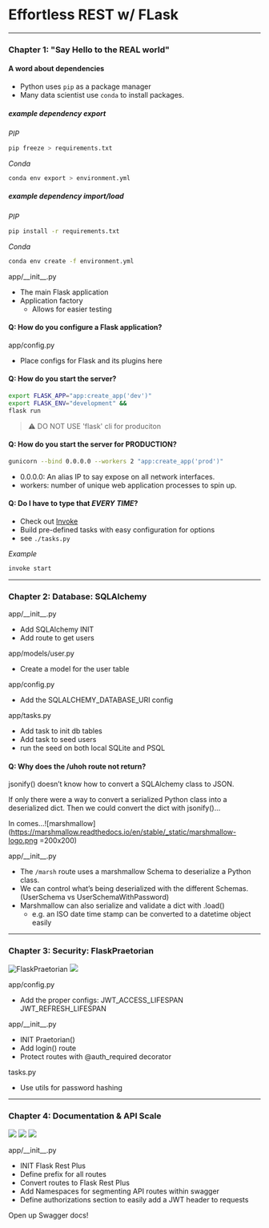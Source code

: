 # Effortless REST w/ FLask

---

### Chapter 1: "Say Hello to the REAL world"

#### A word about dependencies

- Python uses `pip` as a package manager
- Many data scientist use `conda` to install packages.

##### example dependency export

_PIP_

```bash
pip freeze > requirements.txt
```

_Conda_

```bash
conda env export > environment.yml
```

##### example dependency import/load

_PIP_

```bash
pip install -r requirements.txt
```

_Conda_

```bash
conda env create -f environment.yml
```

app/\_\_init\_\_.py

- The main Flask application
- Application factory
  - Allows for easier testing

#### Q: How do you configure a Flask application?

app/config.py

- Place configs for Flask and its plugins here

#### Q: How do you start the server?

```bash
export FLASK_APP="app:create_app('dev')"
export FLASK_ENV="development" &&
flask run
```

> :warning: DO NOT USE 'flask' cli for produciton

#### Q: How do you start the server for PRODUCTION?

```bash
gunicorn --bind 0.0.0.0 --workers 2 "app:create_app('prod')"
```

- 0.0.0.0: An alias IP to say expose on all network interfaces.
- workers: number of unique web application processes to spin up.

#### Q: Do I have to type that _EVERY TIME_?

- Check out [Invoke](http://www.pyinvoke.org/)
- Build pre-defined tasks with easy configuration for options
- see `./tasks.py`

_Example_

```bash
invoke start
```

---

### Chapter 2: Database: SQLAlchemy

app/\_\_init\_\_.py

- Add SQLAlchemy INIT
- Add route to get users

app/models/user.py

- Create a model for the user table

app/config.py

- Add the SQLALCHEMY_DATABASE_URI config

app/tasks.py

- Add task to init db tables
- Add task to seed users
- run the seed on both local SQLite and PSQL

#### Q: Why does the /uhoh route not return?

jsonify() doesn’t know how to convert a SQLAlchemy class to JSON.

If only there were a way to convert a serialized Python class into a deserialized dict. Then we could convert the dict with jsonify()…

In comes...![marshmallow](https://marshmallow.readthedocs.io/en/stable/_static/marshmallow-logo.png =200x200)

app/\_\_init\_\_.py

- The `/marsh` route uses a marshmallow Schema to deserialize a Python class.
- We can control what’s being deserialized with the different Schemas. (UserSchema vs UserSchemaWithPassword)
- Marshmallow can also serialize and validate a dict with .load()
  - e.g. an ISO date time stamp can be converted to a datetime object easily

---

### Chapter 3: Security: FlaskPraetorian

![FlaskPraetorian](https://i.imgur.com/UfzDAaw.png)
![](https://i.imgur.com/FN24BNa.png)

app/config.py

- Add the proper configs: JWT_ACCESS_LIFESPAN JWT_REFRESH_LIFESPAN

app/\_\_init\_\_.py

- INIT Praetorian()
- Add login() route
- Protect routes with @auth_required decorator

tasks.py

- Use utils for password hashing

---

### Chapter 4: Documentation & API Scale

![](https://i.imgur.com/rXutex7.png) ![](https://i.imgur.com/5YXIolS.png)
![](https://i.imgur.com/VAEuYji.png)

app/\_\_init\_\_.py

- INIT Flask Rest Plus
- Define prefix for all routes
- Convert routes to Flask Rest Plus
- Add Namespaces for segmenting API routes within swagger
- Define authorizations section to easily add a JWT header to requests

Open up Swagger docs!

